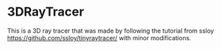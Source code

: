 # 3DRayTracer
This is a 3D ray tracer that was made by following the tutorial from ssloy https://github.com/ssloy/tinyraytracer/ with minor modifications.

